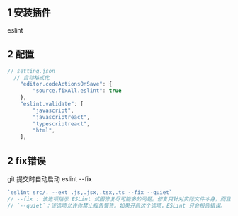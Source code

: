 ## 1 安装插件

eslint

## 2 配置

```js
// setting.json
  // 自动格式化
    "editor.codeActionsOnSave": {
        "source.fixAll.eslint": true
    },
    "eslint.validate": [
        "javascript",
        "javascriptreact",
        "typescriptreact",
        "html",
    ],
```

## 2 fix错误

git 提交时自动启动 eslint --fix

```js
`eslint src/. --ext .js,.jsx,.tsx,.ts --fix --quiet`
// --fix : 该选项指示 ESLint 试图修复尽可能多的问题。修复只针对实际文件本身，而且剩下的未修复的问题才会输出。
// `--quiet`：该选项允许你禁止报告警告。如果开启这个选项，ESLint 只会报告错误。
```